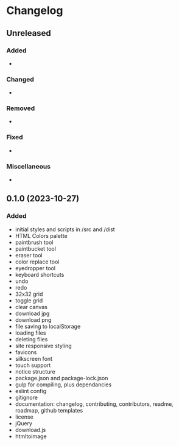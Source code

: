 # Changelog

## Unreleased

### Added

- 

### Changed

- 

### Removed

- 

### Fixed

- 

### Miscellaneous

- 

<a name="0.1.0"></a>

## 0.1.0 (2023-10-27)

### Added

- initial styles and scripts in /src and /dist
- HTML Colors palette
- paintbrush tool
- paintbucket tool
- eraser tool
- color replace tool
- eyedropper tool
- keyboard shortcuts
- undo
- redo
- 32x32 grid
- toggle grid
- clear canvas
- download jpg
- download png
- file saving to localStorage
- loading files
- deleting files
- site responsive styling
- favicons
- silkscreen font
- touch support
- notice structure
- package.json and package-lock.json
- gulp for compiling, plus dependancies
- eslint config
- gitignore
- documentation: changelog, contributing, contributors, readme, roadmap, github templates
- license
- jQuery
- download.js
- htmltoimage


